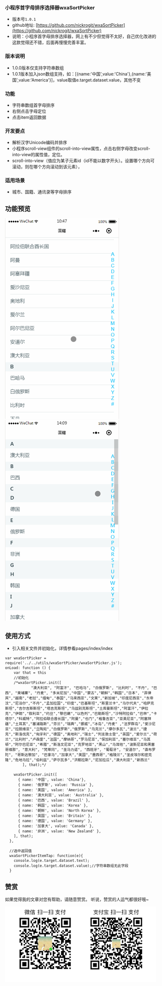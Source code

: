 
### 小程序首字母排序选择器wxaSortPicker

* 版本号`1.0.1`
* github地址: [https://github.com/nickrogit/wxaSortPicker](https://github.com/nickrogit/wxaSortPicker)
* 说明：小程序首字母排序选择器，网上有不少但觉得不太好，自己优化改进的这款觉得还不错，后面再慢慢完善丰富。

### 版本说明

* 1.0.0版本仅支持字符串数组
* 1.0.1版本加入json数组支持，如：[{name:'中国',value:'China'},{name:'美国',value:'America'}]，value取值e.target.dataset.value，其他不变


### 功能

* 字符串数组首字母排序
* 右侧点击字母定位
* 点击item返回数据

### 开发要点

* 解析汉字Unicode编码并排序
* 小程序scroll-view组件的scroll-into-view属性，点击右侧字母改变scroll-into-view的属性值，定位。
* scroll-into-view（值应为某子元素id（id不能以数字开头）。设置哪个方向可滚动，则在哪个方向滚动到该元素），


### 适用场景

 * 城市、国籍、通讯录等字母排序
 
## 功能预览


![预览gif](imgs/demo.gif)
![预览2gif](imgs/demo2.gif)


## 使用方式

* 引入相关文件并初始化，详情参看pages/index/index

```
var wxaSortPicker = require('../../utils/wxaSortPicker/wxaSortPicker.js');
onLoad: function () {
    var that = this
    //初始化
    /*wxaSortPicker.init([
			"澳大利亚", "阿富汗", "巴哈马", "白俄罗斯", "比利时", "不丹", "巴西", "柬埔寨", "丹麦", "多米尼加","中国","蒙古","朝鲜","韩国","日本", "菲律宾","越南","老挝","缅甸","泰国","马来西亚","文莱","新加坡","印度尼西亚","东帝汶","尼泊尔","不丹","孟加拉国","印度","巴基斯坦","斯里兰卡","马尔代夫","哈萨克斯坦","吉尔吉斯斯坦","塔吉克斯坦","乌兹别克斯坦","土库曼斯坦","阿富汗","伊拉克","伊朗","叙利亚","约旦","黎巴嫩","以色列","巴勒斯坦","沙特阿拉伯","巴林","卡塔尔","科威特","阿拉伯联合酋长国","阿曼","也门","格鲁吉亚","亚美尼亚","阿塞拜疆","土耳其","塞浦路斯","芬兰","瑞典","挪威","冰岛","丹麦" ,"法罗群岛","爱沙尼亚","拉脱维亚","立陶宛","白俄罗斯","俄罗斯","乌克兰","摩尔多瓦","波兰","捷克","斯洛伐克","匈牙利","德国","奥地利","瑞士","列支敦士登","英国","爱尔兰","荷兰","比利时","卢森堡","法国","摩纳哥","罗马尼亚","保加利亚","塞尔维亚","马其顿","阿尔巴尼亚","希腊","斯洛文尼亚","克罗地亚","黑山","马耳他","波斯尼亚和黑塞哥维那", "意大利", "梵蒂冈", "圣马力诺", "西班牙", "葡萄牙", "安道尔", "直布罗陀", "哥斯达黎加", "巴拿马","加拿大","美国","墨西哥","格陵兰","圣皮埃尔和密克隆","危地马拉","伯利兹","萨尔瓦多","洪都拉斯","尼加拉瓜","澳大利亚","新西兰"
		], that);*/

    wxaSortPicker.init([
      { name: '中国', value: 'China'},
      { name: '俄罗斯', value: 'Russia' },
      { name: '美国', value: 'America' },
      { name: '澳大利亚', value: 'Australia' },
      { name: '巴西', value: 'Brazil' },
      { name: '韩国', value: 'Korea' },
      { name: '朝鲜', value: 'North Korea' },
      { name: '英国', value: 'Britain' },
      { name: '德国', value: 'Germany' },
      { name: '加拿大', value: 'Canada' },
      { name: '非洲', value: 'New Zealand' },
    ], that);
  },

  //选中返回值
  wxaSortPickerItemTap: function(e){
    console.log(e.target.dataset.text);
    console.log(e.target.dataset.value);//字符串数组无此字段
  }
```

## 赞赏
如果觉得我的文章对您有帮助，请随意赞赏。 听说，赞赏的人运气都很好哦~ 

![赞赏](imgs/pay.png)
